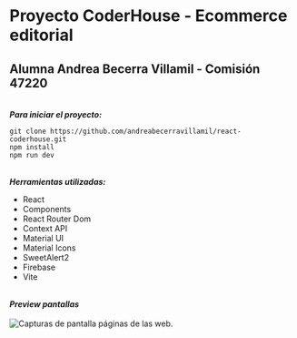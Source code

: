 # Proyecto CoderHouse - Ecommerce editorial 

## Alumna Andrea Becerra Villamil - Comisión 47220

<br>**_Para iniciar el proyecto:_**

```
git clone https://github.com/andreabecerravillamil/react-coderhouse.git
npm install
npm run dev
```
<br>**_Herramientas utilizadas:<br>_**
- React
- Components
- React Router Dom
- Context API
- Material UI
- Material Icons
- SweetAlert2
- Firebase
- Vite

<br>**_Preview pantallas_**<br><br>
![Capturas de pantalla páginas de las web.](https://github.com/andreabecerravillamil/react-coderhouse/assets/13601465/0976b757-2c74-4653-b875-64c6da59d95b)
